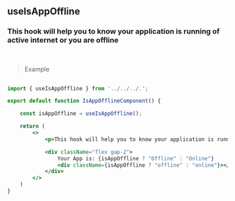 ## useIsAppOffline

### This hook will help you to know your application is running of active internet or you are offline

<br />

> Example

```jsx
 
import { useIsAppOffline } from '../../../.';

export default function IsAppOfflineComponent() {

    const isAppOffline = useIsAppOffline();

    return (
        <>
            <p>This hook will help you to know your application is running of active internet or you are offline</p>

            <div className="flex gap-2">
                Your App is: {isAppOffline ? "Offline" : "Online"}
                <div className={isAppOffline ? "offline" : "online"}></div>
            </div>
        </>
    )
}

```
